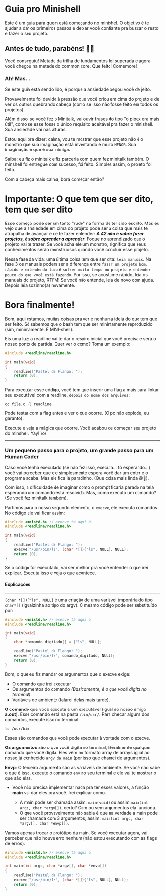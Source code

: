 # Guia pro Minishell
Este é um guia para quem está começando no minishel. O objetivo é te ajudar a dar os primeiros passos e deixar você confiante pra buscar o resto e fazer o seu projeto.

## Antes de tudo, parabéns! 🥳🥳
Você conseguiu! Metade da trilha de fundamentos foi superada e agora você chegou na metade do common core. Que feito! Comemore!

### Ah! Mas...
Se este guia está sendo lido, é porque a ansiedade pegou você de jeito.

Provavelmente foi devido à pressão que você criou em cima do projeto e de ver os outros quebrando cabeça (como se isso não fosse feito em todos os projetos).

Além disso, se você fez o Minitalk, vai ouvir frases do tipo "o pipex era mais útil", como se esse fosse o único requisito aceitável pra fazer o minishell. Sua ansiedade vai nas alturas.

Estou aqui pra dizer: calma, vou te mostrar que esse projeto não é o monstro que sua imaginação está inventando é muito ``MENOR``. Sua imaginação é que é sua inimiga.

Saiba: eu fiz o minitalk e fiz parceria com quem fez minitalk também. O minshell foi entregue com sucesso, foi feito. Simples assim, o projeto foi feito.

Com a cabeça mais calma, bora começar então?

# Importante: O que tem que ser dito, tem que ser dito

Esse começo pode ser um tanto "rude" na forma de ter sido escrito. Mas eu vejo que a ansiedade em cima do projeto pode ser a coisa que mais te atrapalha de avançar e de te fazer entender: ___A 42 não é sobre fazer projetos, é sobre aprender a aprender___. Foque no aprendizado que o projeto vai te trazer. Se você acha ele um monstro, significa que seus conhecimentos serão monstruosos quando você concluir esse projeto.

Nessa fase da vida, uma última coisa tem que ser dita: ``leia manuais``. Na fase 3 os manuais podem ser a diferença entre ``fazer um projeto bom, rápido e entendendo tudo`` e ``sofrer muito tempo no projeto e entender pouco do que você está fazendo``. Por isso, se acostume rápido, leia os manuais do projeto, RTFM! Se você não entende, leia de novo com ajuda. Depois leia sozinho(a) novamente.

# Bora finalmente!

Bom, aqui estamos, muitas coisas pra ver e nenhuma ideia do que tem que ser feito. Só sabemos que o bash tem que ser minimamente reproduzido (sim, minimamente. É MINI-shell).


Eis uma luz: a readline vai te dar o respiro inicial que você precisa e será o nosso ponto de partida. Quer ver o como? Toma um exemplo:

```c
#include <readline/readline.h>

int main(void)
{
	readline("Pastel de Flango: ");
	return (0);
}
```

Para executar esse código, você tem que inserir uma flag a mais para linkar seu executável com a readline, ``depois do nome dos arquivos``:
```
cc file.c -l readline
```

Pode testar com a flag antes e ver o que ocorre. (O pc não explode, eu garanto).

Execute e veja a mágica que ocorre. Você acabou de começar seu projeto do minshell. Yay! \o/

________
### Um pequeno passo para o projeto, um grande passo para um Human Coder

Caso você tenha executado (se não fez isso, executa... tô esperando...) você vai perceber que ele simplesmente espera você dar um enter e o programa acaba. Mas ele fica lá paradinho. (Que coisa mais linda 😆💖).

Com isso, a dificuldade de imaginar como o prompt ficaria parado na tela esperando um comando está resolvida. Mas, como executo um comando? (Se você fez minitalk também).

Partimos para o nosso segundo elemento, o ``execve``, ele executa comandos. No código ele vai ficar assim:

```c
#include <unistd.h> // execve tá aqui ó
#include <readline/readline.h>

int main(void)
{
	readline("Pastel de Flango: ");
	execve("/usr/bin/ls", (char *[]){"ls", NULL}, NULL);
	return (0);
}
```

Se o código for executado, vai ser melhor pra você entender o que irei explicar. Executa isso e veja o que acontece.

#### Explicações
_____
``(char *[]){"ls", NULL}`` é uma criação de uma variável tmporária do tipo ``char*[]`` (igualzinha ao tipo do argv). O mesmo código pode ser substituído por:

```c
#include <unistd.h> // execve tá aqui ó
#include <readline/readline.h>

int main(void)
{
	char *comando_digitado[] = {"ls", NULL};

	readline("Pastel de Flango: ");
	execve("/usr/bin/ls", comando_digitado, NULL);
	return (0);
}
```

Bom, o que eu fiz mandar os argumentos que o execve exige:

- O comando que irei executar
- Os argumentos do comando _(Basicamente, é o que você digita no terminal)_.
- Variáveis de ambiente (falarei delas mais tarde).

__O comando__ que você executa é um executável (igual ao nosso amigo __a.out__). Esse comando está na pasta ``/bin/usr/``. Para checar alguns dos comandos, execute isso no terminal:

```sh
ls /usr/bin
```
Esses são comandos que você pode executar à vontade com o execve.

__Os argumentos__ são o que você digita no terminal, literalmente qualquer comando que você digita. Eles vêm no formato array de arrays igual ao nosso já conhecido ``argv da main`` (por isso que chamei de argumentos).

__Envp__: O terceiro argumento são as variáveis de ambiente. Se você não sabe o que é isso, execute o comando ``env`` no seu terminal e ele vai te mostrar o que são elas.

- Você não precisa implementar nada pra ter esses valores, a função __main__ vai dar eles pra você. Irei explicar como.

	- A main pode ser chamada assim: ``main(void)`` ou assim ``main(int argc, char *argv[])``, certo? Com ou sem argumentos ela funciona.
	- O que você provavelmente não sabia é que na verdade a main pode ser chamada com 3 argumentos, assim: ``main(int argc, char *argv[], char *envp[])``.

Vamos apenas trocar o protótipo da main. Se você executar agora, vai perceber que não houve erro nenhum (não estou executando com as flags de erros).

```c
#include <unistd.h> // execve tá aqui ó
#include <readline/readline.h>

int main(int argc, char *argv[], char *envp[])
{
	readline("Pastel de Flango: ");
	execve("/usr/bin/ls", (char *[]){"ls", NULL}, NULL);
	return (0);
}
```
